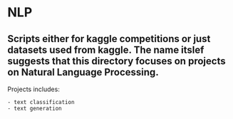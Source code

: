# NLP
Scripts either for kaggle competitions or just datasets used from kaggle.
The name itslef suggests that this directory focuses on projects on Natural Language Processing.
---
Projects includes:

    - text classification
    - text generation
    